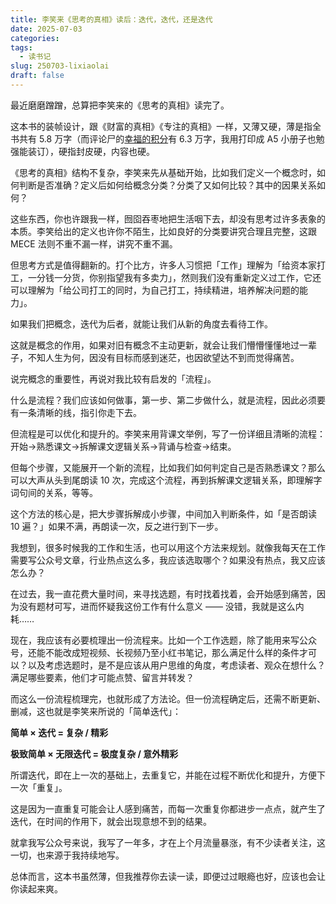 ```yaml
---
title: 李笑来《思考的真相》读后：迭代，迭代，还是迭代
date: 2025-07-03
categories: 
tags:
  - 读书记
slug: 250703-lixiaolai
draft: false
---
```

最近磨磨蹭蹭，总算把李笑来的《思考的真相》读完了。

这本书的装帧设计，跟《财富的真相》《专注的真相》一样，又薄又硬，薄是指全书共有 5.8 万字（而评论尸的[幸福的积分](https://1q43.blog/post/5322/)有 6.3 万字，我用打印成 A5 小册子也勉强能装订），硬指封皮硬，内容也硬。

《思考的真相》结构不复杂，李笑来先从基础开始，比如我们定义一个概念时，如何判断是否准确？定义后如何给概念分类？分类了又如何比较？其中的因果关系如何？

这些东西，你也许跟我一样，囫囵吞枣地把生活咽下去，却没有思考过许多表象的本质。李笑给出的定义也许你不陌生，比如良好的分类要讲究合理且完整，这跟 MECE 法则不重不漏一样，讲究不重不漏。

但思考方式是值得翻新的。打个比方，许多人习惯把「工作」理解为「给资本家打工，一分钱一分货，你别指望我有多卖力」，然则我们没有重新定义过工作，它还可以理解为「给公司打工的同时，为自己打工，持续精进，培养解决问题的能力」。

如果我们把概念，迭代为后者，就能让我们从新的角度去看待工作。

这就是概念的作用，如果对旧有概念不主动更新，就会让我们懵懵懂懂地过一辈子，不知人生为何，因没有目标而感到迷茫，也因欲望达不到而觉得痛苦。

说完概念的重要性，再说对我比较有启发的「流程」。

什么是流程？我们应该如何做事，第一步、第二步做什么，就是流程，因此必须要有一条清晰的线，指引你走下去。

但流程是可以优化和提升的。李笑来用背课文举例，写了一份详细且清晰的流程：开始→熟悉课文→拆解课文逻辑关系→背诵与检查→结束。

但每个步骤，又能展开一个新的流程，比如我们如何判定自己是否熟悉课文？那么可以大声从头到尾朗读 10 次，完成这个流程，再到拆解课文逻辑关系，即理解字词句间的关系，等等。

这个方法的核心是，把大步骤拆解成小步骤，中间加入判断条件，如「是否朗读 10 遍？」如果不满，再朗读一次，反之进行到下一步。

我想到，很多时候我的工作和生活，也可以用这个方法来规划。就像我每天在工作需要写公众号文章，行业热点这么多，我应该选取哪个？如果没有热点，我又应该怎么办？

在过去，我一直花费大量时间，来寻找选题，有时找着找着，会开始感到痛苦，因为没有题材可写，进而怀疑我这份工作有什么意义 —— 没错，我就是这么内耗……

现在，我应该有必要梳理出一份流程来。比如一个工作选题，除了能用来写公众号，还能不能改成短视频、长视频乃至小红书笔记，那么满足什么样的条件才可以？以及考虑选题时，是不是应该从用户思维的角度，考虑读者、观众在想什么？满足哪些要素，他们才可能点赞、留言并转发？

而这么一份流程梳理完，也就形成了方法论。但一份流程确定后，还需不断更新、删减，这也就是李笑来所说的「简单迭代」：

**简单 × 迭代 = 复杂 / 精彩**

**极致简单 × 无限迭代 = 极度复杂 / 意外精彩**

所谓迭代，即在上一次的基础上，去重复它，并能在过程不断优化和提升，方便下一次「重复」。

这是因为一直重复可能会让人感到痛苦，而每一次重复你都进步一点点，就产生了迭代，在时间的作用下，就会出现意想不到的结果。

就拿我写公众号来说，我写了一年多，才在上个月流量暴涨，有不少读者关注，这一切，也来源于我持续地写。

总体而言，这本书虽然薄，但我推荐你去读一读，即便过过眼瘾也好，应该也会让你读起来爽。